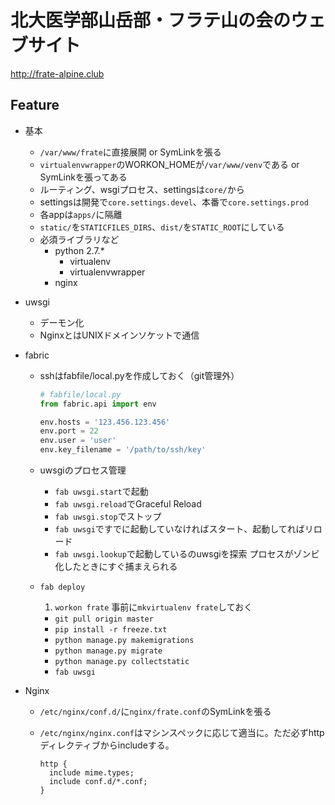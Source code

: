 # 北大医学部山岳部・フラテ山の会のウェブサイト

<http://frate-alpine.club>


## Feature

* 基本
  * `/var/www/frate`に直接展開 or SymLinkを張る
  * `virtualenvwrapper`のWORKON_HOMEが`/var/www/venv`である or SymLinkを張ってある
  * ルーティング、wsgiプロセス、settingsは`core/`から
  * settingsは開発で`core.settings.devel`、本番で`core.settings.prod`
  * 各appは`apps/`に隔離
  * `static/`を`STATICFILES_DIRS`、`dist/`を`STATIC_ROOT`にしている
  * 必須ライブラリなど
    * python 2.7.*
      * virtualenv
      * virtualenvwrapper
    * nginx

* uwsgi
  * デーモン化
  * NginxとはUNIXドメインソケットで通信

* fabric
  * sshはfabfile/local.pyを作成しておく（git管理外）
  
      ```python
      # fabfile/local.py
      from fabric.api import env

      env.hosts = '123.456.123.456'
      env.port = 22
      env.user = 'user'
      env.key_filename = '/path/to/ssh/key'
      ```

  * uwsgiのプロセス管理
    * `fab uwsgi.start`で起動
    * `fab uwsgi.reload`でGraceful Reload
    * `fab uwsgi.stop`でストップ
    * `fab uwsgi`ですでに起動していなければスタート、起動してればリロード
    * `fab uwsgi.lookup`で起動しているのuwsgiを探索
      プロセスがゾンビ化したときにすぐ捕まえられる
  
  * `fab deploy`
    1. `workon frate`
      事前に`mkvirtualenv frate`しておく
    * `git pull origin master`
    * `pip install -r freeze.txt`
    * `python manage.py makemigrations`
    * `python manage.py migrate`
    * `python manage.py collectstatic`
    * `fab uwsgi`


* Nginx
  * `/etc/nginx/conf.d/`に`nginx/frate.conf`のSymLinkを張る
  * `/etc/nginx/nginx.conf`はマシンスペックに応じて適当に。ただ必ずhttpディレクティブからincludeする。
 
      ```
      http {
        include mime.types;
        include conf.d/*.conf;
      }
      ```


